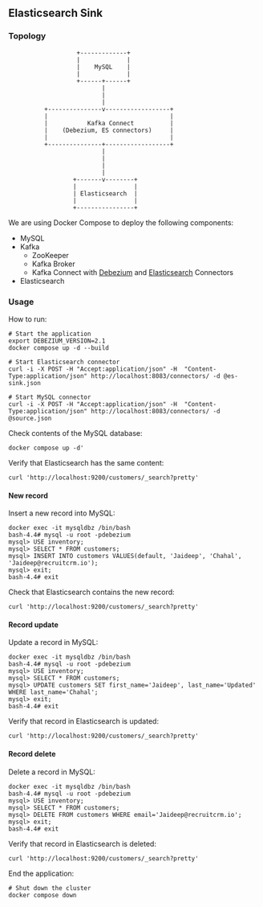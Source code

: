 ## Elasticsearch Sink

### Topology

```
                   +-------------+
                   |             |
                   |    MySQL    |
                   |             |
                   +------+------+
                          |
                          |
                          |
          +---------------v------------------+
          |                                  |
          |           Kafka Connect          |
          |    (Debezium, ES connectors)     |
          |                                  |
          +---------------+------------------+
                          |
                          |
                          |
                          |
                  +-------v--------+
                  |                |
                  | Elasticsearch  |
                  |                |
                  +----------------+
```
We are using Docker Compose to deploy the following components:

* MySQL
* Kafka
  * ZooKeeper
  * Kafka Broker
  * Kafka Connect with [Debezium](https://debezium.io/) and  [Elasticsearch](https://github.com/confluentinc/kafka-connect-elasticsearch) Connectors
* Elasticsearch

### Usage

How to run:

```shell
# Start the application
export DEBEZIUM_VERSION=2.1
docker compose up -d --build

# Start Elasticsearch connector
curl -i -X POST -H "Accept:application/json" -H  "Content-Type:application/json" http://localhost:8083/connectors/ -d @es-sink.json

# Start MySQL connector
curl -i -X POST -H "Accept:application/json" -H  "Content-Type:application/json" http://localhost:8083/connectors/ -d @source.json

```

Check contents of the MySQL database:

```shell
docker compose up -d'
```

Verify that Elasticsearch has the same content:

```shell
curl 'http://localhost:9200/customers/_search?pretty'
```
#### New record

Insert a new record into MySQL:

```shell
docker exec -it mysqldbz /bin/bash
bash-4.4# mysql -u root -pdebezium
mysql> USE inventory;
mysql> SELECT * FROM customers;
mysql> INSERT INTO customers VALUES(default, 'Jaideep', 'Chahal', 'Jaideep@recruitcrm.io');
mysql> exit;
bash-4.4# exit
```

Check that Elasticsearch contains the new record:

```shell
curl 'http://localhost:9200/customers/_search?pretty'
```

#### Record update

Update a record in MySQL:

```shell
docker exec -it mysqldbz /bin/bash
bash-4.4# mysql -u root -pdebezium
mysql> USE inventory;
mysql> SELECT * FROM customers;
mysql> UPDATE customers SET first_name='Jaideep', last_name='Updated' WHERE last_name='Chahal';
mysql> exit;
bash-4.4# exit
```

Verify that record in Elasticsearch is updated:

```shell
curl 'http://localhost:9200/customers/_search?pretty'
```


#### Record delete

Delete a record in MySQL:

```shell
docker exec -it mysqldbz /bin/bash
bash-4.4# mysql -u root -pdebezium
mysql> USE inventory;
mysql> SELECT * FROM customers;
mysql> DELETE FROM customers WHERE email='Jaideep@recruitcrm.io';
mysql> exit;
bash-4.4# exit
```

Verify that record in Elasticsearch is deleted:

```shell
curl 'http://localhost:9200/customers/_search?pretty'
```

End the application:

```shell
# Shut down the cluster
docker compose down
```